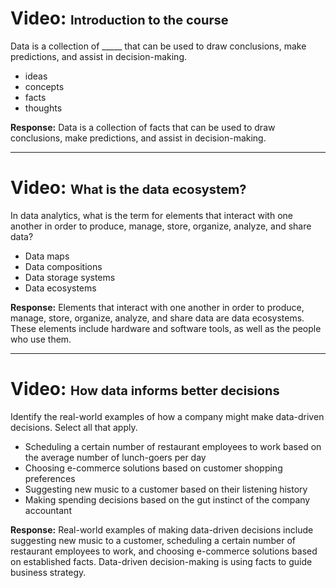 # Video: <span style="font-size: 20px;">Introduction to the course</span>

Data is a collection of _____ that can be used to draw conclusions, make predictions, and assist in decision-making.

- ideas
- concepts
- facts
- thoughts

**Response:** Data is a collection of facts that can be used to draw conclusions, make predictions, and assist in decision-making.

---

# Video: <span style="font-size: 20px;">What is the data ecosystem?</span>

In data analytics, what is the term for elements that interact with one another in order to produce, manage, store, organize, analyze, and share data?

- Data maps
- Data compositions
- Data storage systems
- Data ecosystems

**Response:** Elements that interact with one another in order to produce, manage, store, organize, analyze, and share data are data ecosystems. These elements include hardware and software tools, as well as the people who use them.

---

# Video: <span style="font-size: 20px;">How data informs better decisions</span>

Identify the real-world examples of how a company might make data-driven decisions. Select all that apply.

- Scheduling a certain number of restaurant employees to work based on the average number of lunch-goers per day
- Choosing e-commerce solutions based on customer shopping preferences
- Suggesting new music to a customer based on their listening history
- Making spending decisions based on the gut instinct of the company accountant

**Response:** Real-world examples of making data-driven decisions include suggesting new music to a customer, scheduling a certain number of restaurant employees to work, and choosing e-commerce solutions based on established facts. Data-driven decision-making is using facts to guide business strategy.

